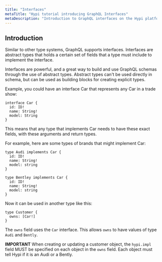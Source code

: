 ```yaml
---
title: "Interfaces"
metaTitle: "Hypi tutorial introducing GraphQL Interfaces"
metaDescription: "Introduction to GraphQL interfaces on the Hypi platform"
---
```



## Introduction
Similar to other type systems, GraphQL supports interfaces. Interfaces are abstract types that holds a certain set of fields that a type must include to implement the interface.

Interfaces are powerful, and a great way to build and use GraphQL schemas through the use of abstract types. Abstract types can't be used directly in schema, but can be used as building blocks for creating explicit types.

Example, you could have an interface Car that represents any Car in a trade show:

    interface Car {
      id: ID!
      name: String!
      model: String
    }

This means that any type that implements Car needs to have these exact fields, with these arguments and return types.

For example, here are some types of brands that might implement Car:

    type Audi implements Car {
      id: ID!
      name: String!
      model: string
    }
    
    type Bentley implements Car {
      id: ID!
      name: String!
      model: string
    }

Now it can be used in another type like this:

    type Customer {
      owns: [Car!]
    }

The `owns` field uses the `Car` interface. This allows `owns` to have values of type `Audi` and `Bently`.

**IMPORTANT**
When creating or updating a customer object, the `hypi.impl` field MUST be specified on each object in the `owns` field.
Each object must tell Hypi if it is an Audi or a Bently.    
